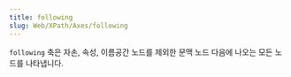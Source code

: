 ```yaml
---
title: following
slug: Web/XPath/Axes/following
---
```

`following` 축은 자손, 속성, 이름공간 노드를 제외한 문맥 노드 다음에 나오는 모든 노드를 나타냅니다.
